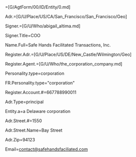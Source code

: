 =[G/AgtForm/00/ID/Entity/0.md]

Adr.=[G/U/Place/US/CA/San_Francisco/San_Francisco/Geo]

Signer.=[G/U/Who/abigail_altima.md]

Signer.Title=COO

Name.Full=Safe Hands Facilitated Transactions, Inc.

Register.Adr.=[G/U/Place/US/DE/New_Castle/Wilmington/Geo]

Register.Agent.=[G/U/Who/the_corporation_company.md]

Personality.type=corporation

FR.Personality.type="corporation"

Register.Account.#=667788990011

Adr.Type=principal

Entity.a=a Delaware corporation

Adr.Street.#=1550

Adr.Street.Name=Bay Street

Adr.Zip=94123

Email=contact@safehandsfaciliated.com
